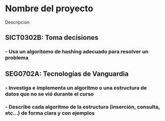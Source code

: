 # Nombre del proyecto

Descripcion

## SICT0302B: Toma decisiones

### - Usa un algoritomo de hashing adecuado para resolver un problema

## SEG0702A: Tecnologías de Vanguardia

### - Investiga e implementa un algoritmo o una estructura de datos que no se vió durante el curso

### - Describe cada algoritmo de la estructura (inserción, consulta, etc...) de forma clara y con ejemplos
